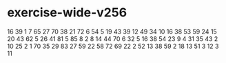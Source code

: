# exercise-wide-v256
16
39
1
7
65
27
70
38
21
72
6
54
5
19
43
39
12
49
34
10
16
38
53
59
24
15
20
43
62
5
26
41
81
5
85
8
2
8
14
44
70
6
32
5
16
38
54
23
9
4
31
35
43
2
10
25
2
1
70
35
29
83
27
59
22
58
72
69
22
2
52
13
38
59
2
18
13
51
3
12
3
11
